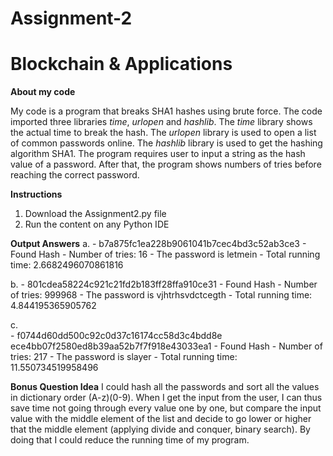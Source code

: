 # Assignment-2
# Blockchain & Applications

**About my code**

My code is a program that breaks SHA1 hashes using brute force. The code imported three libraries *time*, *urlopen* and *hashlib*. The *time* library shows the actual time to break the hash. The *urlopen* library is used to open a list of common passwords online. The *hashlib* library is used to get the hashing algorithm SHA1. The program requires user to input a string as the hash value of a password. After that, the program shows numbers of tries before reaching the correct password. 

**Instructions**
  1. Download the Assignment2.py file
  2. Run the content on any Python IDE
  
**Output Answers**
  a. 
		- b7a875fc1ea228b9061041b7cec4bd3c52ab3ce3
  	- Found Hash
    - Number of tries: 16
    - The password is  letmein
    - Total running time: 2.6682496070861816

  b. 
			- 801cdea58224c921c21fd2b183ff28ffa910ce31
      - Found Hash
      - Number of tries: 999968
      - The password is  vjhtrhsvdctcegth
      - Total running time: 4.844195365905762 
     
  c.  
			- f0744d60dd500c92c0d37c16174cc58d3c4bdd8e ece4bb07f2580ed8b39aa52b7f7f918e43033ea1
      - Found Hash
      - Number of tries: 217
      - The password is  slayer
      - Total running time: 11.550734519958496

**Bonus Question Idea**
      I could hash all the passwords and sort all the values in dictionary order (A-z)(0-9). When I get the input from the user, I can thus save time not going through every value one by one, but compare the input value with the middle element of the list and decide to go lower or higher that the middle element (applying divide and conquer, binary search). By doing that I could reduce the running time of my program. 
  
